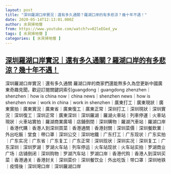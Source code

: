 ```yaml
---
layout: post
title: "深圳羅湖口岸實況｜還有多久通關？羅湖口岸的有多悲涼？幾十年不遇！"
date: 2020-05-14T12:13:01.000Z
author: 水貝掃地僧
from: https://www.youtube.com/watch?v=02leEGed_yw
tags: [ 水貝掃地僧 ]
categories: [ 水貝掃地僧 ]
---
```

<!--1589458381000-->
[深圳羅湖口岸實況｜還有多久通關？羅湖口岸的有多悲涼？幾十年不遇！](https://www.youtube.com/watch?v=02leEGed_yw)
------

<div>
深圳羅湖口岸實況｜還有多久通關 羅湖口岸的商家們還能熬多久為您更新中國廣東奇趣見聞，歡迎訂閱關鍵詞索引guangdong｜guangdong zhenzhen｜shenzhen｜how is china now｜china news｜shenzhen news｜how is shenzhen now｜work in china｜work in shenzhen｜廣東打工｜廣東現狀｜廣東實拍｜廣東實況｜廣東省｜廣東復工｜廣東正常｜深圳打工｜深圳現狀｜深圳實況｜深圳復工｜深圳正常｜廣東深圳｜深圳羅湖｜羅湖火車站｜列車停運｜火車站現狀｜火車站實拍｜羅湖商業廣場｜店鋪倒閉｜深圳購物｜羅湖汽車站｜羅湖口岸｜香港代購｜香港人到深圳買菜｜香港通關｜香港封關｜深圳菜價｜深圳餐飲業｜外出吃飯｜堂食｜帶口罩｜深圳公交｜深圳地鐵｜广东打工｜广东现状｜广东实拍｜广东实况｜广东省｜广东复工｜广东正常｜深圳现状｜深圳实况｜深圳复工｜广东深圳｜深圳罗湖｜罗湖火车站｜列车停运｜火车站现状｜火车站实拍｜罗湖商业广场｜店铺倒闭｜深圳购物｜罗湖汽车站｜罗湖口岸｜香港代购｜香港人到深圳买菜｜香港通关｜香港封关｜深圳菜价｜深圳餐饮业｜外出吃饭｜带口罩｜深圳地铁｜疫情後｜深圳灣口岸｜深圳羅湖口岸
</div>

